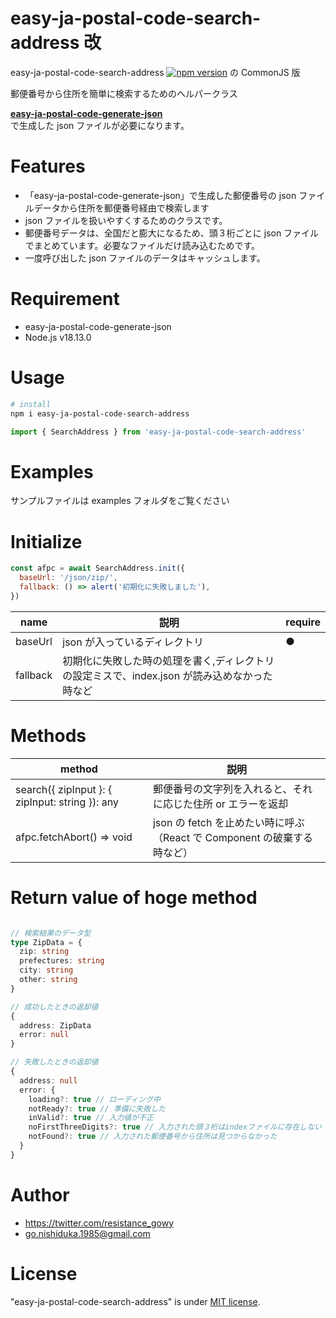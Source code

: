 # easy-ja-postal-code-search-address 改

easy-ja-postal-code-search-address [![npm version](https://img.shields.io/npm/v/easy-ja-postal-code-search-address.svg?style=flat)](https://www.npmjs.com/package/easy-ja-postal-code-search-address) の CommonJS 版

郵便番号から住所を簡単に検索するためのヘルパークラス<br>

**<a href="https://www.npmjs.com/package/easy-ja-postal-code-generate-json" target="_blank">easy-ja-postal-code-generate-json</a>**<br>
で生成した json ファイルが必要になります。

# Features

- 「easy-ja-postal-code-generate-json」で生成した郵便番号の json ファイルデータから住所を郵便番号経由で検索します
- json ファイルを扱いやすくするためのクラスです。
- 郵便番号データは、全国だと膨大になるため、頭３桁ごとに json ファイルでまとめています。必要なファイルだけ読み込むためです。
- 一度呼び出した json ファイルのデータはキャッシュします。

# Requirement

- easy-ja-postal-code-generate-json
- Node.js v18.13.0

# Usage

```bash
# install
npm i easy-ja-postal-code-search-address

```

```javascript
import { SearchAddress } from 'easy-ja-postal-code-search-address'
```

# Examples

サンプルファイルは examples フォルダをご覧ください

# Initialize

```javascript
const afpc = await SearchAddress.init({
  baseUrl: '/json/zip/',
  fallback: () => alert('初期化に失敗しました'),
})
```

| name     | 説明                                                                                         | require |
| -------- | -------------------------------------------------------------------------------------------- | ------- |
| baseUrl  | json が入っているディレクトリ                                                                | ●       |
| fallback | 初期化に失敗した時の処理を書く,ディレクトリの設定ミスで、index.json が読み込めなかった時など |         |

# Methods

| method                                          | 説明                                                                    |
| ----------------------------------------------- | ----------------------------------------------------------------------- |
| search({ zipInput }: { zipInput: string }): any | 郵便番号の文字列を入れると、それに応じた住所 or エラーを返却            |
| afpc.fetchAbort() => void                       | json の fetch を止めたい時に呼ぶ（React で Component の破棄する時など） |

# Return value of hoge method

```typescript

// 検索結果のデータ型
type ZipData = {
  zip: string
  prefectures: string
  city: string
  other: string
}

// 成功したときの返却値
{
  address: ZipData
  error: null
}

// 失敗したときの返却値
{
  address: null
  error: {
    loading?: true // ローディング中
    notReady?: true // 準備に失敗した
    inValid?: true // 入力値が不正
    noFirstThreeDigits?: true // 入力された頭３桁はindexファイルに存在しない
    notFound?: true // 入力された郵便番号から住所は見つからなかった
  }
}

```

# Author

- https://twitter.com/resistance_gowy
- go.nishiduka.1985@gmail.com

# License

"easy-ja-postal-code-search-address" is under [MIT license](https://en.wikipedia.org/wiki/MIT_License).
